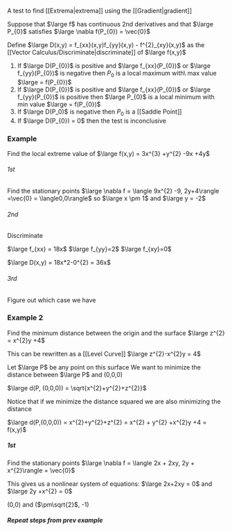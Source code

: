 A test to find [[Extrema|extrema]] using the [[Gradient|gradient]]

Suppose that $\large f$ has continuous 2nd derivatives and that $\large P_{0}$ satisfies $\large \nabla f(P_{0}) = \vec{0}$

Define $\large D(x,y) = f_{xx}(x,y)f_{yy}(x,y) - f^{2}_{xy}(x,y)$ 
as the [[Vector Calculus/Discriminate|discriminate]] of $\large f(x,y)$

1. If $\large D(P_{0})$ is positive and $\large f_{xx}(P_{0})$ or $\large f_{yy}(P_{0})$ is negative then $P_{0}$ is a local maximum with\ max value $\large = f(P_{0})$
2. If $\large D(P_{0})$ is positive and $\large f_{xx}(P_{0})$ or $\large f_{yy}(P_{0})$ is positive then $\large P_{0}$ is a local minimum with min value $\large = f(P_{0})$
3. If $\large D(P_0)$ is negative then $P_{0}$ is a [[Saddle Point]]
4. If $\large D(P_{0}) = 0$ then the test is inconclusive

### Example

Find the local extreme value of
$\large f(x,y) = 3x^{3} +y^{2} -9x +4y$

###### 1st
Find the stationary points
$\large \nabla f = \langle 9x^{2} -9, 2y+4\rangle =\vec{0} = \langle0,0\rangle$
so
$\large x \pm 1$  and $\large y = -2$
###### 2nd
Discriminate

$\large f_{xx} = 18x$
$\large f_{yy}=2$
$\large f_{xy}=0$

$\large D(x,y) = 18x*2-0^{2} = 36x$
###### 3rd
Figure out which case we have

### Example 2

Find the minimum distance between the origin and the surface $\large z^{2} = x^{2}y +4$

This can be rewritten as a [[Level Curve]]
$\large z^{2}-x^{2}y = 4$

Let $\large P$ be any  point on this surface
We want to minimize the distance between $\large P$ and (0,0,0)

$\large d(P, (0,0,0)) = \sqrt{x^{2}+y^{2}+z^{2}}$

Notice that if we minimize the distance squared we are also minimizing the distance

$\large d(P,(0,0,0)) = x^{2}+y^{2}+z^{2} = x^{2} + y^{2} +x^{2}y +4 = f(x,y)$

##### 1st
Find the stationary points
$\large \nabla f = \langle 2x + 2xy, 2y + x^{2}\rangle = \vec{0}$

This gives us a nonlinear system of equations:
$\large 2x+2xy = 0$  and $\large 2y +x^{2} = 0$

(0,0) and ($\pm\sqrt{2}$, -1)

##### Repeat steps from prev example

